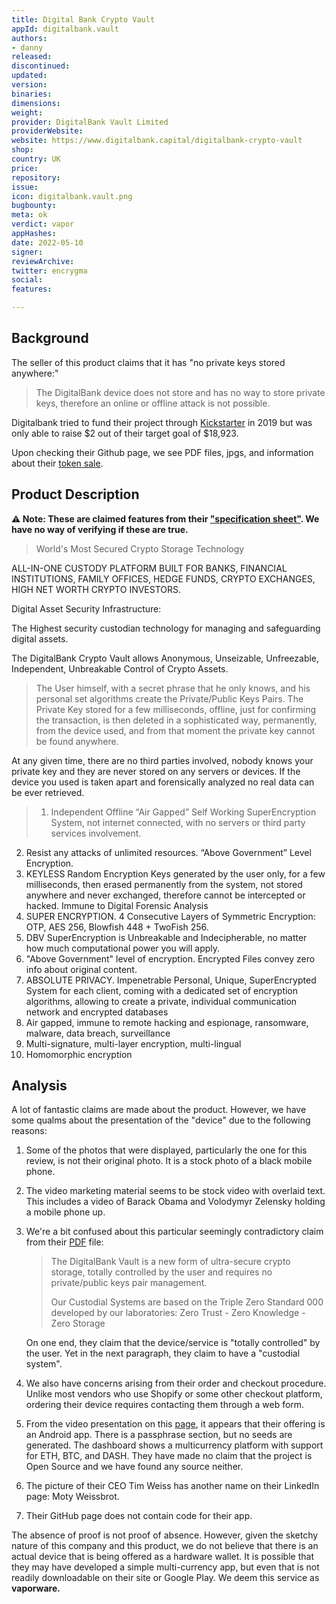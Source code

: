 ```yaml
---
title: Digital Bank Crypto Vault
appId: digitalbank.vault
authors:
- danny
released: 
discontinued: 
updated: 
version: 
binaries: 
dimensions: 
weight: 
provider: DigitalBank Vault Limited
providerWebsite: 
website: https://www.digitalbank.capital/digitalbank-crypto-vault
shop: 
country: UK
price: 
repository: 
issue: 
icon: digitalbank.vault.png
bugbounty: 
meta: ok
verdict: vapor
appHashes: 
date: 2022-05-10
signer: 
reviewArchive: 
twitter: encrygma
social: 
features: 

---
```


## Background

The seller of this product claims that it has "no private keys stored anywhere:" 

> The DigitalBank device does not store and has no way to store private keys, therefore an online or offline attack is not possible.

Digitalbank tried to fund their project through [Kickstarter](https://www.kickstarter.com/projects/digitalbank/the-ultra-secure-crypto-storage-and-communication-device/description) in 2019 but was only able to raise $2 out of their target goal of $18,923.

Upon checking their Github page, we see PDF files, jpgs, and information about their [token sale](https://github.com/DbankVault/DBV-Vault/wiki/TOKEN-PROMOTION).

## Product Description 

**⚠️ Note: These are claimed features from their ["specification sheet"](https://www.digitalbank.capital/_files/ugd/f12fcd_d4abdf868f7e462cac4ec1be22a01b33.pdf). We have no way of verifying if these are true.**

> World's Most Secured Crypto Storage Technology
>
ALL-IN-ONE CUSTODY PLATFORM BUILT FOR BANKS, FINANCIAL INSTITUTIONS, FAMILY OFFICES, HEDGE FUNDS, CRYPTO EXCHANGES, HIGH NET WORTH CRYPTO INVESTORS. 
>
Digital Asset Security Infrastructure: 
>
The Highest security custodian technology for managing and safeguarding digital assets.
>
The DigitalBank Crypto Vault allows Anonymous, Unseizable, Unfreezable, Independent, Unbreakable Control of Crypto Assets.
>
> The User himself, with a secret phrase that he only knows, and his personal set algorithms create the Private/Public Keys Pairs. The Private Key stored for a few milliseconds, offline, just for confirming the transaction, is then deleted in a sophisticated way, permanently, from the device used, and from that moment the private key
cannot be found anywhere.
>
At any given time, there are no third parties involved, nobody knows your private key and they are never stored on any servers or devices. If the device you used is taken apart and forensically analyzed no real data can be ever retrieved.
>
>1. Independent Offline “Air Gapped” Self Working SuperEncryption System, not internet connected, with no servers or third party services involvement.
2. Resist any attacks of unlimited resources. “Above Government”
Level Encryption.
3. KEYLESS Random Encryption Keys generated by the user only,
for a few milliseconds, then erased permanently from the system,
not stored anywhere and never exchanged, therefore cannot be
intercepted or hacked. Immune to Digital Forensic Analysis
4. SUPER ENCRYPTION. 4 Consecutive Layers of Symmetric Encryption: OTP, AES 256, Blowfish 448 + TwoFish 256.
5. DBV SuperEncryption is Unbreakable and Indecipherable, no matter how much computational power you will apply.
6. "Above Government" level of encryption. Encrypted Files convey
zero info about original content.
7. ABSOLUTE PRIVACY. Impenetrable Personal, Unique, SuperEncrypted System for each client, coming with a dedicated set of encryption algorithms, allowing to create a private, individual
communication network and encrypted databases
8. Air gapped, immune to remote hacking and espionage, ransomware, malware, data breach, surveillance
9. Multi-signature, multi-layer encryption, multi-lingual
10. Homomorphic encryption

## Analysis 

A lot of fantastic claims are made about the product. However, we have some qualms about the presentation of the "device" due to the following reasons: 

1. Some of the photos that were displayed, particularly the one for this review, is not their original photo. It is a stock photo of a black mobile phone. 
2. The video marketing material seems to be stock video with overlaid text. This includes a video of Barack Obama and Volodymyr Zelensky holding a mobile phone up. 
3. We're a bit confused about this particular seemingly contradictory claim from their [PDF](https://www.digitalbankvault.com/_files/ugd/f12fcd_15dc880a992a4f7db52c357faffd7289.pdf) file: 
   > The DigitalBank Vault is a new form of ultra-secure crypto storage, totally controlled by the user and requires no private/public keys pair management.
   >
   > Our Custodial Systems are based on the Triple Zero Standard 000 developed by our laboratories: Zero Trust - Zero Knowledge - Zero Storage
   
   On one end, they claim that the device/service is "totally controlled" by the user. Yet in the next paragraph, they claim to have a "custodial system". 
4. We also have concerns arising from their order and checkout procedure. Unlike most vendors who use Shopify or some other checkout platform, ordering their device requires contacting them through a web form. 
5. From the video presentation on this [page](https://www.digitalbankvault.com/the-digitalbank-crypto-vault), it appears that their offering is an Android app. There is a passphrase section, but no seeds are generated. The dashboard shows a multicurrency platform with support for ETH, BTC, and DASH. They have made no claim that the project is Open Source and we have found any source neither.
6. The picture of their CEO Tim Weiss has another name on their LinkedIn page: Moty Weissbrot. 
7. Their GitHub page does not contain code for their app. 

The absence of proof is not proof of absence. However, given the sketchy nature of this company and this product, we do not believe that there is an actual device that is being offered as a hardware wallet. It is possible that they may have developed a simple multi-currency app, but even that is not readily downloadable on their site or Google Play. We deem this service as **vaporware.**  